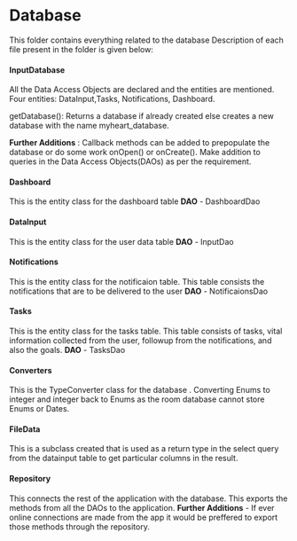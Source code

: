 # Database
This folder contains everything related to the database
Description of each file present in the folder is given below:

#### InputDatabase
All the Data Access Objects are declared and the entities are mentioned. Four entities: DataInput,Tasks, Notifications, Dashboard.

getDatabase(): Returns a database if already created else creates a new database with the name myheart_database.

**Further Additions** : Callback methods can be added to prepopulate the database or do some work onOpen() or onCreate().
Make addition to queries in the Data Access Objects(DAOs) as per the requirement.

#### Dashboard
This is the entity class for the dashboard table
**DAO** - DashboardDao

#### DataInput
This is the entity class for the user data table
**DAO** - InputDao

#### Notifications
This is the entity class for the notificaion table.
This table consists the notifications that are to be delivered to the user
**DAO** - NotificaionsDao

#### Tasks
This is the entity class for the tasks table.
This table consists of tasks, vital information collected from the user, followup from the notifications, and also the goals.
**DAO** - TasksDao

#### Converters
This is the TypeConverter class for the database . Converting Enums to integer and integer back to Enums as the room database cannot store Enums or Dates.

#### FileData
This is a subclass created that is used as a return type in the select query from the datainput table to get particular columns in the result.

#### Repository
This connects the rest of the application with the database. This exports the methods from all the DAOs to the application.
**Further Additions** - If ever online connections are made from the app it would be preffered to export those methods through the repository.

